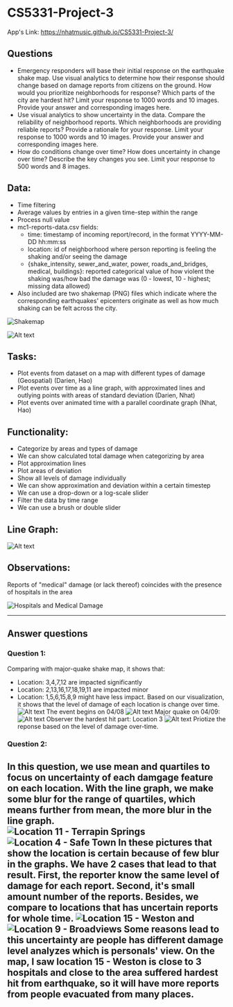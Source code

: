 # CS5331-Project-3

App's Link: https://nhatmusic.github.io/CS5331-Project-3/

## Questions
- Emergency responders will base their initial response on the earthquake shake map. Use visual analytics to determine how their response should change based on damage reports from citizens on the ground. How would you prioritize neighborhoods for response? Which parts of the city are hardest hit? Limit your response to 1000 words and 10 images.
Provide your answer and corresponding images here.
- Use visual analytics to show uncertainty in the data. Compare the reliability of neighborhood reports. Which neighborhoods are providing reliable reports? Provide a rationale for your response. Limit your response to 1000 words and 10 images.
Provide your answer and corresponding images here.
- How do conditions change over time? How does uncertainty in change over time? Describe the key changes you see. Limit your response to 500 words and 8 images.

## Data:
- Time filtering
- Average values by entries in a given time-step within the range
- Process null value 
- mc1-reports-data.csv fields:
    - time: timestamp of incoming report/record, in the format YYYY-MM-DD hh:mm:ss
    - location: id of neighborhood where person reporting is feeling the shaking and/or seeing the damage
    - {shake_intensity, sewer_and_water, power, roads_and_bridges, medical, buildings}: reported categorical value of how violent the shaking was/how bad the damage was (0 - lowest, 10 - highest; missing data allowed)
- Also included are two shakemap (PNG) files which indicate where the corresponding earthquakes' epicenters originate as well as how much shaking can be felt across the city.

![Shakemap](https://github.com/Nhatmusic/CS5331-Project-3/blob/master/Dataset/MC1/mc1-majorquake-shakemap.png)

![Alt text](https://github.com/Nhatmusic/CS5331-Project-3/blob/master/Dataset/countreport.JPG)


## Tasks:
- Plot events from dataset on a map with different types of damage (Geospatial) (Darien, Hao)
- Plot events over time as a line graph, with approximated lines and outlying points with areas of standard deviation (Darien, Nhat)
- Plot events over animated time with a parallel coordinate graph (Nhat, Hao)
## Functionality:
- Categorize by areas and types of damage
- We can show calculated total damage when categorizing by area
- Plot approximation lines
- Plot areas of deviation
- Show all levels of damage individually
- We can show approximation and deviation within a certain timestep
- We can use a drop-down or a log-scale slider
- Filter the data by time range
- We can use a brush or double slider
## Line Graph:
![Alt text](https://github.com/Nhatmusic/CS5331-Project-3/blob/master/images/initial-line-graph.png)
## Observations:
Reports of "medical" damage (or lack thereof) coincides with the presence of hospitals in the area

![Hospitals and Medical Damage](images/observations/medical-damage-and-hospitals.png)

---
## Answer questions
### Question 1:
Comparing with major-quake shake map, it shows that:
- Location: 3,4,7,12 are impacted significantly
- Location: 2,13,16,17,18,19,11 are impacted minor
- Location: 1,5,6,15,8,9 might have less impact.
Based on our visualization, it shows that the level of damage of each location is change over time.
![Alt text](https://github.com/Nhatmusic/CS5331-Project-3/blob/master/images/2.JPG)
The event begins on 04/08
![Alt text](https://github.com/Nhatmusic/CS5331-Project-3/blob/master/images/geo-3.JPG)
Major quake on 04/09:
![Alt text](https://github.com/Nhatmusic/CS5331-Project-3/blob/master/images/geo4.JPG)
Observer the hardest hit part: Location 3
![Alt text](https://github.com/Nhatmusic/CS5331-Project-3/blob/master/images/heat1.JPG)
Priotize the reponse based on the level of damage over-time.

### Question 2:
In this question, we use mean and quartiles to focus on uncertainty of each damgage feature on each location. With the line graph, we make some blur for the range of quartiles, which means further from mean, the more blur in the line graph.</br> 
![Location 11 - Terrapin Springs](https://github.com/Nhatmusic/CS5331-Project-3/blob/master/images/observations/location%2011%20-%20line%20graph.png)
![Location 4 - Safe Town](https://github.com/Nhatmusic/CS5331-Project-3/blob/master/images/observations/location%204%20-%20line%20graph.png)
In these pictures that show the location is certain because of few blur in the graphs. We have 2 cases that lead to that result. First, the reporter know the same level of damage for each report. Second, it's small amount number of the reports.
Besides, we compare to locations that has uncertain reports for whole time. 
![Location 15 - Weston](https://github.com/Nhatmusic/CS5331-Project-3/blob/master/images/observations/location%2015%20-%20line%20graph.png)
and ![Location 9 - Broadviews](https://github.com/Nhatmusic/CS5331-Project-3/blob/master/images/observations/location%209%20-%20line%20graph.png)
Some reasons lead to this uncertainty are people has different damage level analyzes which is personals' view. On the map, I saw location 15 - Weston is close to 3 hospitals and close to the area suffered hardest hit from earthquake, so it will have more reports from people evacuated from many places.  
---